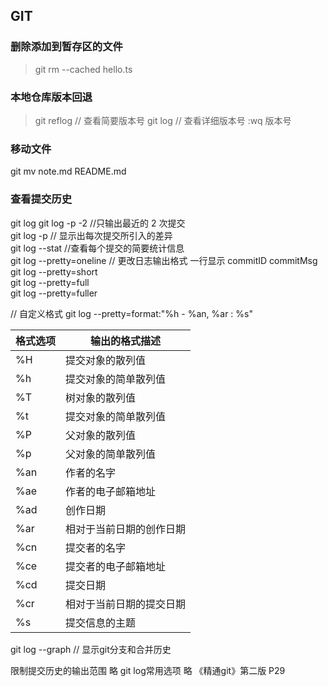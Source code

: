 ## GIT

### 删除添加到暂存区的文件

> git rm --cached hello.ts

### 本地仓库版本回退

> git reflog // 查看简要版本号
> git log // 查看详细版本号
> :wq 版本号

### 移动文件

git mv note.md README.md

### 查看提交历史

git log
git log -p -2 //只输出最近的 2 次提交 <br />
git log -p // 显示出每次提交所引入的差异 <br />
git log --stat //查看每个提交的简要统计信息 <br />
git log --pretty=oneline // 更改日志输出格式 一行显示 commitID commitMsg <br />
git log --pretty=short <br />
git log --pretty=full <br />
git log --pretty=fuller <br />

// 自定义格式
git log --pretty=format:"%h - %an, %ar : %s"

| 格式选项 | 输出的格式描述           |
| -------- | ------------------------ |
| %H       | 提交对象的散列值         |
| %h       | 提交对象的简单散列值     |
| %T       | 树对象的散列值           |
| %t       | 提交对象的简单散列值     |
| %P       | 父对象的散列值           |
| %p       | 父对象的简单散列值       |
| %an      | 作者的名字               |
| %ae      | 作者的电子邮箱地址       |
| %ad      | 创作日期                 |
| %ar      | 相对于当前日期的创作日期 |
| %cn      | 提交者的名字             |
| %ce      | 提交者的电子邮箱地址     |
| %cd      | 提交日期                 |
| %cr      | 相对于当前日期的提交日期 |
| %s       | 提交信息的主题           |

git log --graph // 显示git分支和合并历史

限制提交历史的输出范围 略
git log常用选项 略 
《精通git》第二版 P29